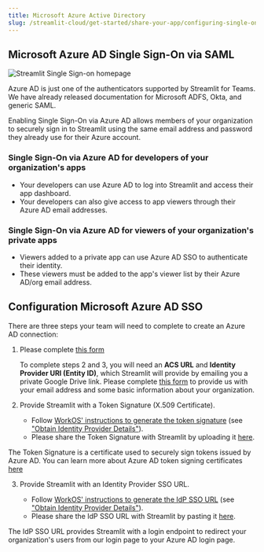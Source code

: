 ```yaml
---
title: Microsoft Azure Active Directory
slug: /streamlit-cloud/get-started/share-your-app/configuring-single-on-sso/streamlit-azure-active-directory
---
```


## Microsoft Azure AD Single Sign-On via SAML

![Streamlit Single Sign-on homepage](/images/sso_homescreen.png)

Azure AD is just one of the authenticators supported by Streamlit for Teams. We have already released documentation for Microsoft ADFS, Okta, and generic SAML.

Enabling Single Sign-On via Azure AD allows members of your organization to securely sign in to Streamlit using the same email address and password they already use for their Azure account. 

### Single Sign-On via Azure AD for developers of your organization's apps

- Your developers can use Azure AD to log into Streamlit and access their app dashboard.
- Your developers can also give access to app viewers through their Azure AD email addresses.

### Single Sign-On via Azure AD for viewers of your organization's private apps

- Viewers added to a private app can use Azure AD SSO to authenticate their identity.
- These viewers must be added to the app's viewer list by their Azure AD/org email address.

## Configuration Microsoft Azure AD SSO

There are three steps your team will need to complete to create an Azure AD connection:

1. Please complete [this form](https://docs.google.com/forms/d/e/1FAIpQLSenELJzAZaBV8852b-HJMeecO_LAwYJ6zuYbXLK0lMVexCF4Q/viewform)

    To complete steps 2 and 3, you will need an **ACS URL** and **Identity Provider URI (Entity ID)**, which Streamlit will provide by emailing you a private Google Drive link. Please complete [this form](https://forms.gle/5E3pUrB8vwp66ZPc9) to provide us with your email address and some basic information about your organization.

2. Provide Streamlit with a Token Signature (X.509 Certificate).

    - Follow [WorkOS' instructions to generate the token signature](https://workos.com/docs/integrations/azure-ad-saml/overview) (see ["Obtain Identity Provider Details"](https://workos.com/docs/integrations/azure-ad-saml/obtain-identity-provider-details)).
    - Please share the Token Signature with Streamlit by uploading it [here](https://docs.google.com/forms/d/e/1FAIpQLSdtV7hdpMEgfbK4E7BqeYNTcDrT6IqjOfSvIA48SoNAeIhcgw/viewform?usp=sf_link).

<Note>

The Token Signature is a certificate used to securely sign tokens issued by Azure AD. You can learn more about Azure AD token signing certificates [here](https://docs.microsoft.com/en-us/azure/active-directory/manage-apps/manage-certificates-for-federated-single-sign-on)
</Note>

3. Provide Streamlit with an Identity Provider SSO URL.

    - Follow [WorkOS' instructions to generate the IdP SSO URL](https://workos.com/docs/integrations/azure-ad-saml/overview) (see ["Obtain Identity Provider Details"](https://workos.com/docs/integrations/azure-ad-saml/obtain-identity-provider-details)).
    - Please share the IdP SSO URL with Streamlit by pasting it [here](https://docs.google.com/forms/d/e/1FAIpQLSdtV7hdpMEgfbK4E7BqeYNTcDrT6IqjOfSvIA48SoNAeIhcgw/viewform?usp=sf_link).

<Note>

The IdP SSO URL provides Streamlit with a login endpoint to redirect your organization's users from our login page to your Azure AD login page.

</Note>
